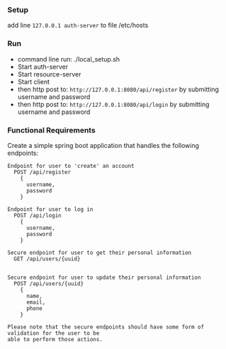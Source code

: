 ### Setup
add line `127.0.0.1 auth-server` to file /etc/hosts

### Run
- command line run: ./local_setup.sh
- Start auth-server
- Start resource-server
- Start client
- then http post to: `http://127.0.0.1:8080/api/register`
  by submitting username and password
- then http post to: `http://127.0.0.1:8080/api/login`
  by submitting username and password

### Functional Requirements
Create a simple spring boot application that handles the following endpoints:
```
Endpoint for user to 'create' an account
  POST /api/register
    {
      username,
      password
    }
    
Endpoint for user to log in
  POST /api/login
    {
      username,
      password
    }

Secure endpoint for user to get their personal information
  GET /api/users/{uuid}


Secure endpoint for user to update their personal information
  POST /api/users/{uuid}
    {
      name,
      email,
      phone
    }

Please note that the secure endpoints should have some form of validation for the user to be
able to perform those actions.
